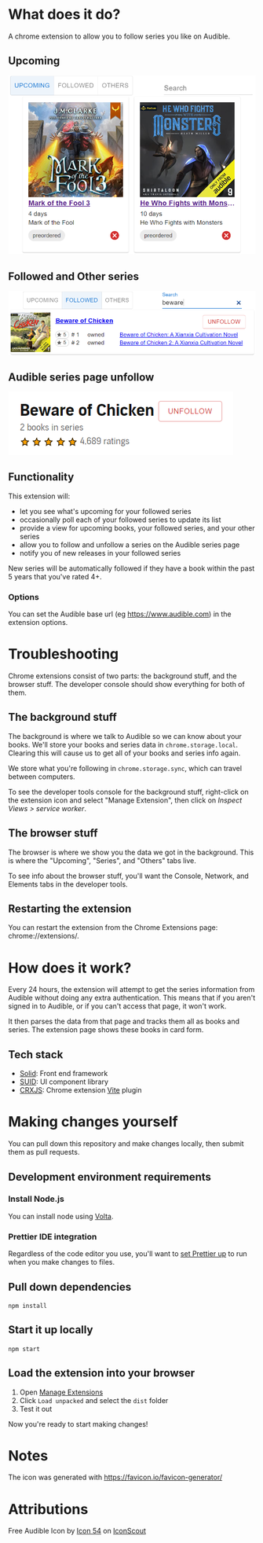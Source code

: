 # What does it do?

A chrome extension to allow you to follow series you like on Audible.

## Upcoming 
![upcoming](src/assets/upcoming.png)

## Followed and Other series
![followed](src/assets/followed.png)

## Audible series page unfollow
![series-unfollow](src/assets/series-unfollow.png)

## Functionality 

This extension will:
* let you see what's upcoming for your followed series
* occasionally poll each of your followed series to update its list
* provide a view for upcoming books, your followed series, and your other series
* allow you to follow and unfollow a series on the Audible series page
* notify you of new releases in your followed series

New series will be automatically followed if they have a book within the past 5 years that you've rated 4+.

### Options
You can set the Audible base url (eg https://www.audible.com) in the extension options.

# Troubleshooting
Chrome extensions consist of two parts: the background stuff, and the browser stuff.
The developer console should show everything for both of them.

## The background stuff
The background is where we talk to Audible so we can know about your books.
We'll store your books and series data in `chrome.storage.local`.
Clearing this will cause us to get all of your books and series info again.

We store what you're following in `chrome.storage.sync`, which can travel between computers.

To see the developer tools console for the background stuff, right-click on the extension icon and
select "Manage Extension", then click on *Inspect Views > service worker*.

## The browser stuff
The browser is where we show you the data we got in the background.
This is where the "Upcoming", "Series", and "Others" tabs live.

To see info about the browser stuff, you'll want the Console, Network, and Elements tabs in the developer tools.

## Restarting the extension
You can restart the extension from the Chrome Extensions page: chrome://extensions/.

# How does it work?

Every 24 hours, the extension will attempt to get the series information from Audible without doing any extra authentication.
This means that if you aren't signed in to Audible, or if you can't access that page, it won't work.

It then parses the data from that page and tracks them all as books and series.  The extension page shows these books in card form.

## Tech stack
* [Solid](http://solidjs.com): Front end framework
* [SUID](https://suid.io/): UI component library
* [CRXJS](https://crxjs.dev/vite-plugin): Chrome extension [Vite](https://vitejs.dev/) plugin

# Making changes yourself
You can pull down this repository and make changes locally, then submit them as pull requests.
## Development environment requirements

### Install Node.js
You can install node using [Volta](http://volta.sh).

### Prettier IDE integration
Regardless of the code editor you use, you'll want to [set Prettier up](https://prettier.io/docs/en/editors.html) to run when you make changes to files.

## Pull down dependencies
```shell
npm install
```
## Start it up locally
```shell
npm start
```
## Load the extension into your browser
1. Open [Manage Extensions](chrome://extensions/)
2. Click `Load unpacked` and select the `dist` folder
3. Test it out

Now you're ready to start making changes!

# Notes
The icon was generated with https://favicon.io/favicon-generator/

# Attributions
Free Audible Icon by [Icon 54](https://iconscout.com/contributors/icon-54) on [IconScout](https://iconscout.com)
